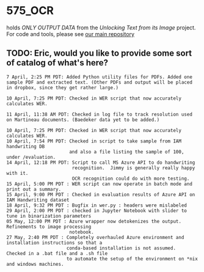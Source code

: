 # 575_OCR
holds *ONLY OUTPUT DATA* from the _Unlocking Text from its Image_ project.
For code and tools, please see [our main repository](https://github.com/Linguistics575/unlocking-text-main)


TODO: Eric, would you like to provide some sort of catalog of what's here?
---
    7 April, 2:25 PM PDT: Added Python utility files for PDFs. Added one sample PDF and extracted text. (Other PDFs and output will be placed in dropbox, since they get rather large.)

    10 April, 7:25 PM PDT: Checked in WER script that now accurately calculates WER.

    11 April, 11:38 AM PDT: Checked in log file to track resolution used on Martineau documents. (Baedeker data yet to be added.)

    10 April, 7:25 PM PDT: Checked in WER script that now accurately calculates WER.
    10 April, 7:54 PM PDT: Checked in script to take sample from IAM handwriting DB
                           and also a file listing the sample of 100, under /evaluation.
    14 April, 12:18 PM PDT: Script to call MS Azure API to do handwriting
                            recognition.  Jimmy is generally really happy with it.
                            OCR recognition could do with more testing.
    15 April, 5:00 PM PDT : WER script can now operate in batch mode and print out a summary.
    15 April, 9:00 PM PDT : Checked in evaluation results of Azure API on IAM Handwriting dataset
    18 April, 9:32 PM PDT : Bugfix in wer.py : headers were mislabeled
    29 April, 2:00 PM PDT : checked in Jupyter Notebook with slider to tune in binarization parameters
    05 May, 12:00 PM PDT : Azure wrapper now detokenizes the output.  Refinements to image processing
                           notebook.
    27 May, 2:40 PM PDT : Completely overhauled Azure environment and installation instructions so that a
                          conda-based installation is not assumed.  Checked in a .bat file and a .sh file
                          to automate the setup of the environment on *nix and windows machines.
